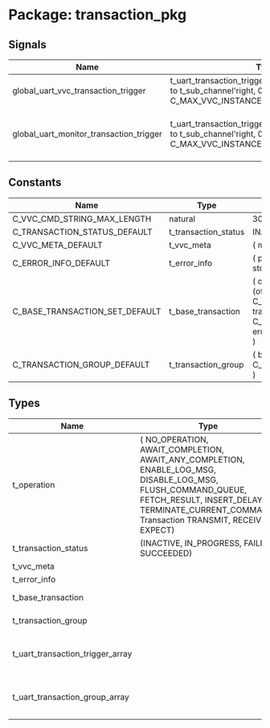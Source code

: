# Package: transaction_pkg
## Signals
| Name                                    | Type                                                                                                       | Description                                    |
| --------------------------------------- | ---------------------------------------------------------------------------------------------------------- | ---------------------------------------------- |
| global_uart_vvc_transaction_trigger     | t_uart_transaction_trigger_array(t_sub_channel'left to t_sub_channel'right, 0 to C_MAX_VVC_INSTANCE_NUM-1) |                                                |
| global_uart_monitor_transaction_trigger | t_uart_transaction_trigger_array(t_sub_channel'left to t_sub_channel'right, 0 to C_MAX_VVC_INSTANCE_NUM-1) | Global monitor transaction info trigger signal |
## Constants
| Name                           | Type                 | Value                                                                                                                                                                                                                                                 | Description |
| ------------------------------ | -------------------- | ----------------------------------------------------------------------------------------------------------------------------------------------------------------------------------------------------------------------------------------------------- | ----------- |
| C_VVC_CMD_STRING_MAX_LENGTH    | natural              |  300                                                                                                                                                                                                                                                  |             |
| C_TRANSACTION_STATUS_DEFAULT   | t_transaction_status |  INACTIVE                                                                                                                                                                                                                                             |             |
| C_VVC_META_DEFAULT             | t_vvc_meta           |  (     msg     => (others => ' '),     cmd_idx => -1     )                                                                                                                                                                                            |             |
| C_ERROR_INFO_DEFAULT           | t_error_info         |  (     parity_bit_error  => false,     stop_bit_error    => false     )                                                                                                                                                                               |             |
| C_BASE_TRANSACTION_SET_DEFAULT | t_base_transaction   |  (     operation           => NO_OPERATION,     data                => (others => '0'),     vvc_meta            => C_VVC_META_DEFAULT,     transaction_status  => C_TRANSACTION_STATUS_DEFAULT,     error_info          => C_ERROR_INFO_DEFAULT     ) |             |
| C_TRANSACTION_GROUP_DEFAULT    | t_transaction_group  |  (     bt => C_BASE_TRANSACTION_SET_DEFAULT     )                                                                                                                                                                                                     |             |
## Types
| Name                             | Type                                                                                                                                                                                                                                                     | Description                            |
| -------------------------------- | -------------------------------------------------------------------------------------------------------------------------------------------------------------------------------------------------------------------------------------------------------- | -------------------------------------- |
| t_operation                      | (     NO_OPERATION,     AWAIT_COMPLETION,     AWAIT_ANY_COMPLETION,     ENABLE_LOG_MSG,     DISABLE_LOG_MSG,     FLUSH_COMMAND_QUEUE,     FETCH_RESULT,     INSERT_DELAY,     TERMINATE_CURRENT_COMMAND,      Transaction     TRANSMIT, RECEIVE, EXPECT) |                                        |
| t_transaction_status             | (INACTIVE, IN_PROGRESS, FAILED, SUCCEEDED)                                                                                                                                                                                                               | Transaction status                     |
| t_vvc_meta                       |                                                                                                                                                                                                                                                          | VVC Meta                               |
| t_error_info                     |                                                                                                                                                                                                                                                          | Error info                             |
| t_base_transaction               |                                                                                                                                                                                                                                                          | Base transaction                       |
| t_transaction_group              |                                                                                                                                                                                                                                                          | Transaction info group                 |
| t_uart_transaction_trigger_array |                                                                                                                                                                                                                                                          | Global transaction info trigger signal |
| t_uart_transaction_group_array   |                                                                                                                                                                                                                                                          | Shared transaction info variable       |
